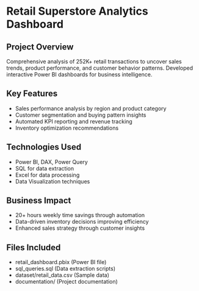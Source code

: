 # Retail Superstore Analytics Dashboard

## Project Overview
Comprehensive analysis of 252K+ retail transactions to uncover sales trends, product performance, and customer behavior patterns. Developed interactive Power BI dashboards for business intelligence.

## Key Features
- Sales performance analysis by region and product category
- Customer segmentation and buying pattern insights
- Automated KPI reporting and revenue tracking
- Inventory optimization recommendations

## Technologies Used
- Power BI, DAX, Power Query
- SQL for data extraction
- Excel for data processing
- Data Visualization techniques

## Business Impact
- 20+ hours weekly time savings through automation
- Data-driven inventory decisions improving efficiency
- Enhanced sales strategy through customer insights

## Files Included
- retail_dashboard.pbix (Power BI file)
- sql_queries.sql (Data extraction scripts)
- dataset/retail_data.csv (Sample data)
- documentation/ (Project documentation)
